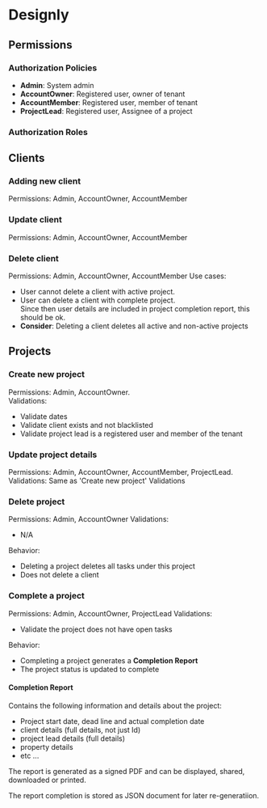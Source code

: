 # Designly #

## Permissions ##

### Authorization Policies ###

* **Admin**: System admin
* **AccountOwner**: Registered user, owner of tenant
* **AccountMember**: Registered user, member of tenant
* **ProjectLead**: Registered user, Assignee of a project

### Authorization Roles ###


## Clients ##

### Adding new client ###

Permissions: Admin, AccountOwner, AccountMember

### Update client ###

Permissions: Admin, AccountOwner, AccountMember

### Delete client ###

Permissions: Admin, AccountOwner, AccountMember
Use cases:  

* User cannot delete a client with active project.
* User can delete a client with complete project.  
Since then user details are included in project completion report, this should be ok.
* **Consider**: Deleting a client deletes all active and non-active projects


## Projects ##

### Create new project ###

Permissions: Admin, AccountOwner.  
Validations:

* Validate dates
* Validate client exists and not blacklisted
* Validate project lead is a registered user and member of the tenant

### Update project details ###

Permissions: Admin, AccountOwner, AccountMember, ProjectLead.  
Validations: Same as 'Create new project' Validations

### Delete project ###

Permissions: Admin, AccountOwner
Validations:

* N/A

Behavior:

* Deleting a project deletes all tasks under this project
* Does not delete a client

### Complete a project ###

Permissions: Admin, AccountOwner, ProjectLead
Validations:

* Validate the project does not have open tasks

Behavior:

* Completing a project generates a **Completion Report**
* The project status is updated to complete

#### Completion Report ####

Contains the following information and details about the project:

* Project start date, dead line and actual completion date
* client details (full details, not just Id)
* project lead details (full details)
* property details
* etc ...

The report is generated as a signed PDF and can be displayed, shared, downloaded or printed.

The report completion is stored as JSON document for later re-generatiion.
